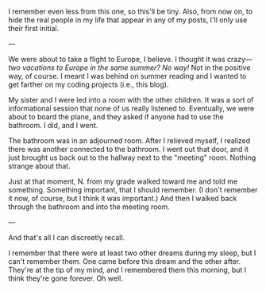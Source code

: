 I remember even less from this one, so this'll be tiny. Also, from now on, to hide the real people in my life that appear in any of my posts, I'll only use their first initial.

&mdash;

We were about to take a flight to Europe, I believe. I thought it was crazy&mdash; *two vacations to Europe in the same summer? No way!* Not in the positive way, of course. I meant I was behind on summer reading and I wanted to get farther on my coding projects (i.e., this blog). 

My sister and I were led into a room with the other children. It was a sort of informational session that none of us really listened to. Eventually, we were about to board the plane, and they asked if anyone had to use the bathroom. I did, and I went.

The bathroom was in an adjourned room. After I relieved myself, I realized there was another connected to the bathroom. I went out that door, and it just brought us back out to the hallway next to the "meeting" room. Nothing strange about that.

Just at that moment, <span title="look at the above note">N.</span> from my grade walked toward me and told me something. Something important, that I should remember. (I don't remember it now, of course, but I think it was important.) And then I walked back through the bathroom and into the meeting room.

&mdash;

And that's all I can discreetly recall.

I remember that there were at least two other dreams during my sleep, but I can't remember them. One came before this dream and the other after. They're at the tip of my mind, and I remembered them this morning, but I think they're gone forever. Oh well.